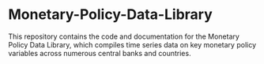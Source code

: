 # Monetary-Policy-Data-Library
This repository contains the code and documentation for the Monetary Policy Data Library, which compiles time series data on key monetary policy variables across numerous central banks and countries.
